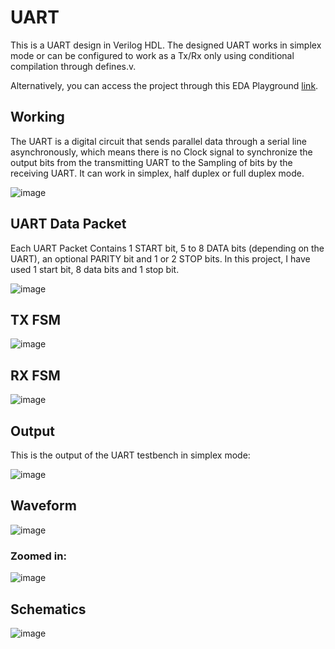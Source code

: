 # UART

This is a UART design in Verilog HDL. The designed UART works in simplex mode or can be configured to work as a Tx/Rx only using conditional compilation through defines.v.

Alternatively, you can access the project through this EDA Playground [link](https://edaplayground.com/x/9NMt).

## Working

The UART is a digital circuit that sends parallel data through a serial line asynchronously, which means there is no Clock signal to synchronize the output bits from the transmitting UART to the Sampling of bits by the receiving UART. It can work in simplex, half duplex or full duplex mode.

![image](https://github.com/theHDLguy/UART/assets/76950564/04e83457-730b-4e0f-bc48-00cd8b36d8a2)

## UART Data Packet
Each UART Packet Contains 1 START bit, 5 to 8 DATA bits (depending on the UART), an optional PARITY bit and 1 or 2 STOP bits. In this project, I have used 1 start bit, 8 data bits and 1 stop bit.

![image](https://github.com/theHDLguy/UART/assets/76950564/30413dc5-b6b2-4a01-8a13-99fed45b71c3)

## TX FSM

![image](https://github.com/theHDLguy/UART/assets/76950564/7dac2229-9d38-4367-af0c-10d9f3f0ddb7)

## RX FSM

![image](https://github.com/theHDLguy/UART/assets/76950564/6fe1daf8-2f6b-4e46-b4f1-e0ce1695c929)


## Output
This is the output of the UART testbench in simplex mode:

![image](https://github.com/theHDLguy/UART/assets/76950564/11fe7123-b30e-4436-9265-6727f85ac0e9)

## Waveform
![image](https://github.com/theHDLguy/UART/assets/76950564/e7ce3b6a-b530-4865-b6c2-9b7b05e5fcc0)

### Zoomed in:

![image](https://github.com/theHDLguy/UART/assets/76950564/7aa772ec-467b-4143-89e7-560d4f803415)

## Schematics

![image](https://github.com/theHDLguy/UART/assets/76950564/66fdace2-30d7-4f09-8796-fdde05567d02)
